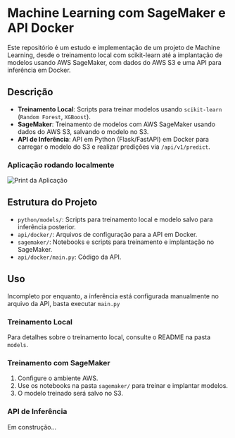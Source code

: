 # Machine Learning com SageMaker e API Docker

Este repositório é um estudo e implementação de um projeto de Machine Learning, desde o treinamento local com scikit-learn até a implantação de modelos usando AWS SageMaker, com dados do AWS S3 e uma API para inferência em Docker.

## Descrição

- **Treinamento Local**: Scripts para treinar modelos usando `scikit-learn` (`Random Forest`, `XGBoost`).
- **SageMaker**: Treinamento de modelos com AWS SageMaker usando dados do AWS S3, salvando o modelo no S3.
- **API de Inferência**: API em Python (Flask/FastAPI) em Docker para carregar o modelo do S3 e realizar predições via `/api/v1/predict`.
### Aplicação rodando localmente
![Print da Aplicação](print_local.jpg)

## Estrutura do Projeto

- `python/models/`: Scripts para treinamento local e modelo salvo para inferência posterior.
- `api/docker/`: Arquivos de configuração para a API em Docker.
- `sagemaker/`: Notebooks e scripts para treinamento e implantação no SageMaker.
- `api/docker/main.py`: Código da API.

## Uso
Incompleto por enquanto, a inferência está configurada manualmente no arquivo da API, basta executar `main.py`
### Treinamento Local

Para detalhes sobre o treinamento local, consulte o README na pasta `models`.

### Treinamento com SageMaker

1. Configure o ambiente AWS.
2. Use os notebooks na pasta `sagemaker/` para treinar e implantar modelos.
3. O modelo treinado será salvo no S3.

### API de Inferência
Em construção...
